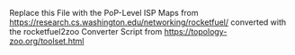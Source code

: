 Replace this File with the PoP-Level ISP Maps from https://research.cs.washington.edu/networking/rocketfuel/
converted with the rocketfuel2zoo Converter Script from https://topology-zoo.org/toolset.html